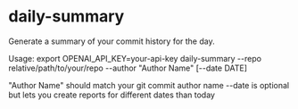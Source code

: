 # daily-summary

Generate a summary of your commit history for the day.

Usage:
export OPENAI_API_KEY=your-api-key
daily-summary --repo relative/path/to/your/repo --author "Author Name" [--date DATE]

"Author Name" should match your git commit author name
--date is optional but lets you create reports for different dates than today